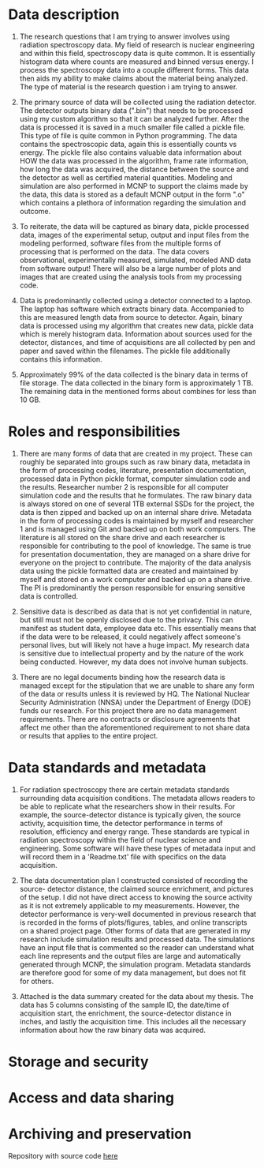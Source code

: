 # Data description

1. The research questions that I am trying to answer involves using radiation spectroscopy data. 
My field of research is nuclear engineering and within this field, spectroscopy data is quite common.
It is essentially histogram data where counts are measured and binned versus energy. I process the 
spectroscopy data into a couple different forms. This data then aids my ability to make claims
about the material being analyzed. The type of material is the research question i am trying to 
answer. 

2. The primary source of data will be collected using the radiation detector. The detector outputs
binary data (".bin") that needs to be processed using my custom algorithm so that it can be analyzed 
further. After the data is processed it is saved in a much smaller file called a pickle file. This type 
of file is quite common in Python programming. The data contains the spectroscopic data, again this is
essentially counts vs energy. The pickle file also contains valuable data information about HOW the data 
was processed in the algorithm, frame rate information, how long the data was acquired, the distance 
between the source and the detector as well as certified material quantities. Modeling and simulation are 
also performed in MCNP to support the claims made by the data, this data is stored as a default MCNP 
output in the form ".o" which contains a plethora of information regarding the simulation and outcome.

3. To reiterate, the data will be captured as binary data, pickle processed data, images of the 
experimental setup, output and input files from the modeling performed, software files from the
multiple forms of processing that is performed on the data. The data covers observational, experimentally
measured, simulated, modeled AND data from software output! There will also be a large number of plots and 
images that are created using the analysis tools from my processing code. 

4. Data is predominantly collected using a detector connected to a laptop. The laptop has software 
which extracts binary data. Accompanied to this are measured length data from source to detector. 
Again, binary data is processed using my algorithm that creates new data, pickle  data which is 
merely histogram data. Information about sources used for the detector, distances, and time 
of acquisitions are all collected by pen and paper and saved within the filenames. The pickle file
additionally contains this information. 

5. Approximately 99% of the data collected is the binary data in terms of file storage. The data 
collected in the binary form is approximately 1 TB. The remaining data in the mentioned forms about 
combines for less than 10 GB. 

# Roles and responsibilities

1. There are many forms of data that are created in my project. These can roughly be separated into groups 
such as raw binary data, metadata in the form of processing codes, literature, presentation documentation, 
processed data in Python pickle format, computer simulation code and the results. Researcher number 2 is 
responsible for all computer simulation code and the results that he formulates. The raw binary data is
always stored on one of several 1TB external SSDs for the project, the data is then zipped and backed up
on an internal share drive. Metadata in the form of processing codes is maintained by myself and researcher
1 and is managed using Git and backed up on both work computers. The literature is all stored on the share
drive and each researcher is responsible for contributing to the pool of knowledge. The same is true for 
presentation documentation, they are managed on a share drive for everyone on the project to contribute. 
The majority of the data analysis data using the pickle formatted data are created and maintained by myself
and stored on a work computer and backed up on a share drive. The PI is predominantly the person responsible
for ensuring sensitive data is controlled. 

2. Sensitive data is described as data that is not yet confidential in nature, but still must not be openly
disclosed due to the privacy. This can manifest as student data, employee data etc. This essentially means 
that if the data were to be released, it could negatively affect someone's personal lives, but will likely 
not have a huge impact. My research data is sensitive due to intellectual property and by the nature of the
work being conducted. However, my data does not involve human subjects.

3. There are no legal documents binding how the research data is managed except for the stipulation that we 
are unable to share any form of the data or results unless it is reviewed by HQ. The National Nuclear Security
Administration (NNSA) under the Department of Energy (DOE) funds our research. For this project there are
no data management requirements. There are no contracts or disclosure agreements that affect me other than
the aforementioned requirement to not share data or results that applies to the entire project. 

# Data standards and metadata

1. For radiation spectroscopy there are certain metadata standards surrounding
data acquisition conditions. The metadata allows readers to be able to replicate
what the researchers show in their results. For example, the source-detector 
distance is typically given, the source activity, acquisition time, the detector 
performance in terms of resolution, efficiency and energy range. These standards
are typical in radiation spectroscopy within the field of nuclear science and engineering.
Some software will have these types of metadata input and will record them in
a 'Readme.txt' file with specifics on the data acquisition.
 
2. The data documentation plan I constructed consisted of recording the source-
detector distance, the claimed source enrichment, and pictures of the setup. I
did not have direct access to knowing the source activity as it is not extremely
applicable to my measurements. However, the detector performance is very-well documented 
in previous research that is recorded in the forms of plots/figures, tables, and online
transcripts on a shared project page. Other forms of data that are generated in my 
research include simulation results and processed data. The simulations have an
input file that is commented so the reader can understand what each line represents 
and the output files are large and automatically generated through MCNP, the simulation
program. Metadata standards are therefore good for some of my data management, but 
does not fit for others. 

3. Attached is the data summary created for the data about my thesis. The data has 5 
columns consisting of the sample ID, the date/time of acquisition start, the enrichment, 
the source-detector distance in inches, and lastly the acquisition time. This includes
all the necessary information about how the raw binary data was acquired. 

# Storage and security

# Access and data sharing

# Archiving and preservation

Repository with source code [here](https://github.com/clarallebot/GRAD521_DMPtemplate)
